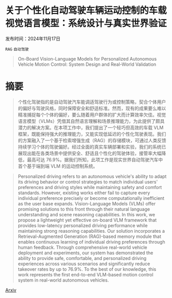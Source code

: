 # 关于个性化自动驾驶车辆运动控制的车载视觉语言模型：系统设计与真实世界验证

发布时间：2024年11月17日

`RAG` `自动驾驶`

> On-Board Vision-Language Models for Personalized Autonomous Vehicle Motion Control: System Design and Real-World Validation

# 摘要

> 个性化驾驶指的是自动驾驶汽车能调适驾驶行为或控制策略，契合个体用户的偏好与驾驶风格，同时保障安全和舒适标准。然而，现有的成果要么难以精准捕捉每个个体的偏好，要么随着用户群体的扩大而计算效率欠佳。视觉语言模型（VLMs）凭借其自然语言理解和场景推理能力，为此提供了颇具潜力的解决方案。在本项工作中，我们提出了一个轻巧但高效的车载 VLM 框架，既能保持强大的推理能力，又能实现低延迟的个性化驾驶表现。我们的方案融入了一个基于检索增强生成（RAG）的存储模块，可通过人类反馈持续学习个体的驾驶偏好。经过全面的真实车辆部署和实验，我们的系统已展现出能在各类场景中提供安全、舒适且个性化的驾驶体验，接管率大幅降低，最高可达 76.9%。据我们所知，此项工作是现实世界自动驾驶汽车中首个基于端到端 VLM 的运动控制系统。

> Personalized driving refers to an autonomous vehicle's ability to adapt its driving behavior or control strategies to match individual users' preferences and driving styles while maintaining safety and comfort standards. However, existing works either fail to capture every individual preference precisely or become computationally inefficient as the user base expands. Vision-Language Models (VLMs) offer promising solutions to this front through their natural language understanding and scene reasoning capabilities. In this work, we propose a lightweight yet effective on-board VLM framework that provides low-latency personalized driving performance while maintaining strong reasoning capabilities. Our solution incorporates a Retrieval-Augmented Generation (RAG)-based memory module that enables continuous learning of individual driving preferences through human feedback. Through comprehensive real-world vehicle deployment and experiments, our system has demonstrated the ability to provide safe, comfortable, and personalized driving experiences across various scenarios and significantly reduce takeover rates by up to 76.9%. To the best of our knowledge, this work represents the first end-to-end VLM-based motion control system in real-world autonomous vehicles.

[Arxiv](https://arxiv.org/abs/2411.11913)